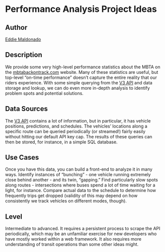 # Performance Analysis Project Ideas

## Author
[Eddie Maldonado](https://github.com/lemald)

## Description
We provide some very high-level performance statistics about the MBTA on the [mbtabackontrack.com](mbtabackontrack.com) website. Many of these statistics are useful, but top-level “on-time performance” doesn’t capture the entire reality that our riders experience. With some simple querying from the [V3 API](https://api-v3.mbta.com/docs/swagger/index.html) and data storage and lookup, we can do even more in-depth analysis to identify problem spots and potential solutions.

## Data Sources
The [V3 API](https://api-v3.mbta.com/docs/swagger/index.html) contains a lot of information, but in particular, it has vehicle positions, predictions, and schedules. The vehicles’ locations along a specific route can be queried periodically (or streamed!) fairly easily without hitting our default API key cap. The results of these queries can then be stored, for instance, in a simple SQL database.

## Use Cases
Once you have this data, you can build a front-end to analyze it in many ways.
Identify instances of “bunching” - one vehicle running extremely close behind another - and its twin, “gapping.”
Find particularly slow spots along routes - intersections where buses spend a lot of time waiting for a light, for instance.
Compare actual data to the schedule to determine how frequently trips get dropped (validity of this may depend on how consistently we track vehicles on different modes, though).

## Level

Intermediate to advanced. It requires a persistent process to scrape the API periodically, which may be an unfamiliar exercise for new developers who have mostly worked within a web framework. It also requires more understanding of transit operations than some other ideas might.
